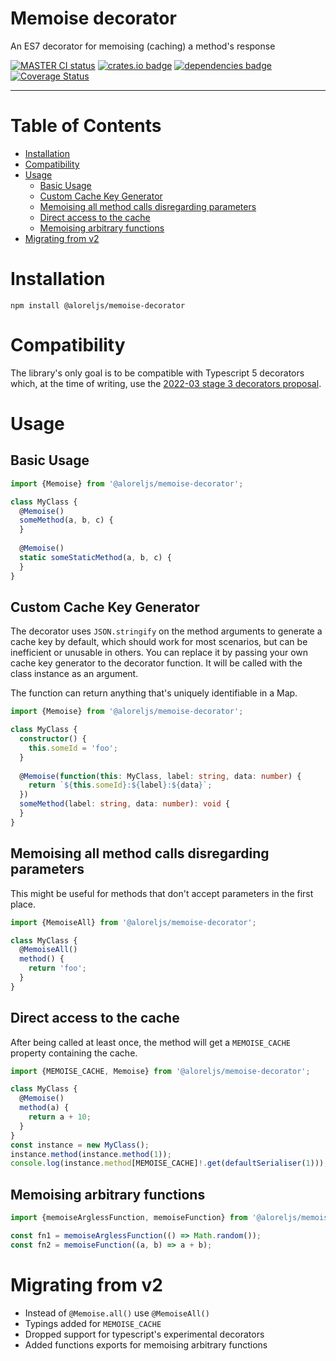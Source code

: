 # Memoise decorator

An ES7 decorator for memoising (caching) a method's response

[![MASTER CI status](https://github.com/Alorel/memoise-decorator/actions/workflows/core.yml/badge.svg)](https://github.com/Alorel/memoise-decorator/actions/workflows/core.yml?query=branch%3Amaster)
[![crates.io badge](https://img.shields.io/npm/v/%40aloreljs/memoise-decorator)](https://www.npmjs.com/package/%40aloreljs/memoise-decorator)
[![dependencies badge](https://img.shields.io/librariesio/release/npm/%40aloreljs/memoise-decorator)](https://libraries.io/npm/@aloreljs%2Fmemoise-decorator)
[![Coverage Status](https://coveralls.io/repos/github/Alorel/memoise-decorator/badge.svg)](https://coveralls.io/github/Alorel/memoise-decorator)

-----

# Table of Contents

<!-- START doctoc generated TOC please keep comment here to allow auto update -->
<!-- DON'T EDIT THIS SECTION, INSTEAD RE-RUN doctoc TO UPDATE -->

- [Installation](#installation)
- [Compatibility](#compatibility)
- [Usage](#usage)
  - [Basic Usage](#basic-usage)
  - [Custom Cache Key Generator](#custom-cache-key-generator)
  - [Memoising all method calls disregarding parameters](#memoising-all-method-calls-disregarding-parameters)
  - [Direct access to the cache](#direct-access-to-the-cache)
  - [Memoising arbitrary functions](#memoising-arbitrary-functions)
- [Migrating from v2](#migrating-from-v2)

<!-- END doctoc generated TOC please keep comment here to allow auto update -->

# Installation

    npm install @aloreljs/memoise-decorator

# Compatibility

The library's only goal is to be compatible with Typescript 5 decorators which, at the time of writing, use the [2022-03 stage 3 decorators proposal](https://2ality.com/2022/10/javascript-decorators.html).

# Usage
## Basic Usage

```typescript
import {Memoise} from '@aloreljs/memoise-decorator';

class MyClass {
  @Memoise()
  someMethod(a, b, c) {
  }
  
  @Memoise()
  static someStaticMethod(a, b, c) {
  }
}
```

## Custom Cache Key Generator

The decorator uses `JSON.stringify` on the method arguments to generate a cache key by default, which should work for
most scenarios, but can be inefficient or unusable in others. You can replace it by passing your own cache key
generator to the decorator function. It will be called with the class instance as an argument.

The function can return anything that's uniquely identifiable in a Map.

```typescript
import {Memoise} from '@aloreljs/memoise-decorator';

class MyClass {
  constructor() {
    this.someId = 'foo';
  }
  
  @Memoise(function(this: MyClass, label: string, data: number) {
    return `${this.someId}:${label}:${data}`;
  })
  someMethod(label: string, data: number): void {
  }
}
```

## Memoising all method calls disregarding parameters

This might be useful for methods that don't accept parameters in the first place.

```javascript
import {MemoiseAll} from '@aloreljs/memoise-decorator';

class MyClass {
  @MemoiseAll()
  method() {
    return 'foo';
  }
}
```

## Direct access to the cache

After being called at least once, the method will get a `MEMOISE_CACHE` property containing the cache.

```typescript
import {MEMOISE_CACHE, Memoise} from '@aloreljs/memoise-decorator';

class MyClass {
  @Memoise()
  method(a) {
    return a + 10;
  }
}
const instance = new MyClass();
instance.method(instance.method(1));
console.log(instance.method[MEMOISE_CACHE]!.get(defaultSerialiser(1))); // 11, or our argument of 1 + 10
```

## Memoising arbitrary functions

```typescript
import {memoiseArglessFunction, memoiseFunction} from '@aloreljs/memoise-decorator';

const fn1 = memoiseArglessFunction(() => Math.random());
const fn2 = memoiseFunction((a, b) => a + b);
```

# Migrating from v2

- Instead of `@Memoise.all()` use `@MemoiseAll()`
- Typings added for `MEMOISE_CACHE`
- Dropped support for typescript's experimental decorators
- Added functions exports for memoising arbitrary functions

